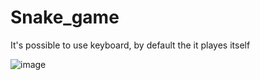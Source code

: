 # Snake_game

It's possible to use keyboard, by default the it playes itself

![image](https://github.com/0dminnimda/Snake_game/preview.png)
